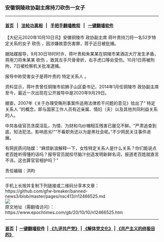 ### 安徽铜陵政协副主席持刀砍伤一女子
------------------------

#### [首页](https://github.com/gfw-breaker/banned-news3/blob/master/README.md) &nbsp;&nbsp;|&nbsp;&nbsp; [法轮功真相](https://github.com/begood0513/basic/blob/master/README.md)  &nbsp;&nbsp;|&nbsp;&nbsp; [手把手翻墙教程](https://github.com/gfw-breaker/guides/wiki)  &nbsp;&nbsp;|&nbsp;&nbsp; [一键翻墙软件](https://github.com/gfw-breaker/nogfw/blob/master/README.md)  



<div><p>
 【大纪元2020年10月10日讯】安徽铜陵市
 <ok href="https://www.epochtimes.com/gb/tag/%E6%94%BF%E5%8D%8F%E5%89%AF%E4%B8%BB%E5%B8%AD.html">
  政协副主席
 </ok>
 蒋叶贵持刀将一名52岁特定关系的女子
 <ok href="https://www.epochtimes.com/gb/tag/%E7%A0%8D%E4%BC%A4.html">
  砍伤
 </ok>
 ，因涉嫌故意伤害罪，蒋于近日被批捕。
</p>
<p>
 据陆媒报导，9月30日18时时许，蒋叶贵和朱某某在铜陵市某酒店大厅发生矛盾，蒋用刀将朱某某
 <ok href="https://www.epochtimes.com/gb/tag/%E7%A0%8D%E4%BC%A4.html">
  砍伤
 </ok>
 ，致其左手尺骨骨折，右手虎口等处受伤。10月1日蒋被刑拘，7日被检察机关批准逮捕。
</p>
<p>
 报导中称受害女子是蒋叶贵的
 <ok href="https://www.epochtimes.com/gb/tag/%E7%89%B9%E5%AE%9A%E5%85%B3%E7%B3%BB%E4%BA%BA.html">
  特定关系人
 </ok>
 。
</p>
<p>
 资料显示，蒋叶贵曾任铜陵市前狮子山区委书记，2014年1月任铜陵市
 <ok href="https://www.epochtimes.com/gb/tag/%E6%94%BF%E5%8D%8F%E5%89%AF%E4%B8%BB%E5%B8%AD.html">
  政协副主席
 </ok>
 至今，最近一次出现在公开报导中是2020年9月29日。
</p>
<p>
 据查，2007年《关于办理受贿刑事案件适用法律若干问题的意见》给出了“
 <ok href="https://www.epochtimes.com/gb/tag/%E7%89%B9%E5%AE%9A%E5%85%B3%E7%B3%BB%E4%BA%BA.html">
  特定关系人
 </ok>
 ”的概念，即与国家工作人员有近亲属、情妇（夫）以及其他共同利益关系的人。
</p>
<p>
 中共各级官员贪腐淫乱，为情、为财和乌纱帽相互残害已屡见不鲜。“严肃追查到底，知法犯法，影响恶劣!”“不看职务还以为是黑社会呢。”不少网民关注事件进展。
</p>
<p>
 有网民质问陆媒：“麻烦新浪解释一下，女性特定关系人是什么关系？你们能说点老百姓听得懂的话吗？报导官员就绞尽脑汁创造发明新鲜名词，报道老百姓就直言不讳，这也算官官相护吗？”
</p>
<p>
 责任编辑：洪昀
</p>
</div>
<hr/>
手机上长按并复制下列链接或二维码分享本文章：<br/>
https://github.com/gfw-breaker/banned-news3/blob/master/pages/nsc413/n12466525.md <br/>
<a href='https://github.com/gfw-breaker/banned-news3/blob/master/pages/nsc413/n12466525.md'><img src='https://github.com/gfw-breaker/banned-news3/blob/master/pages/nsc413/n12466525.md.png'/></a> <br/>
原文地址（需翻墙访问）：https://www.epochtimes.com/gb/20/10/10/n12466525.htm


------------------------
#### [首页](https://github.com/gfw-breaker/banned-news3/blob/master/README.md) &nbsp;|&nbsp; [一键翻墙软件](https://github.com/gfw-breaker/nogfw/blob/master/README.md) &nbsp;| [《九评共产党》](https://github.com/gfw-breaker/9ping.md/blob/master/README.md#九评之一评共产党是什么) | [《解体党文化》](https://github.com/gfw-breaker/jtdwh.md/blob/master/README.md) | [《共产主义的终极目的》](https://github.com/gfw-breaker/gczydzjmd.md/blob/master/README.md)


<img src='http://gfw-breaker.win/banned-news3/pages/nsc413/n12466525.md' width='0px' height='0px'/>